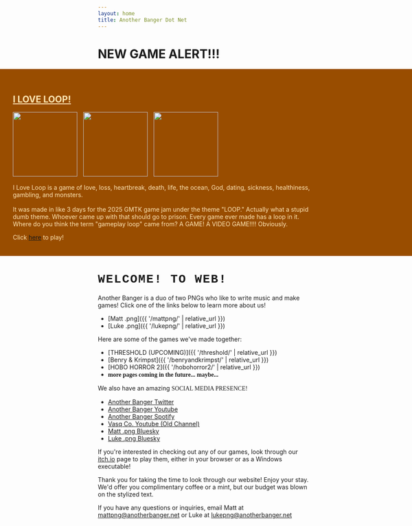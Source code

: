 ```yaml
---
layout: home
title: Another Banger Dot Net
---
```


# NEW GAME ALERT!!!

<div style="background: rgb(153,77,0); padding: 2em 0 1.5em 0; border-radius: 0; width: 100vw; position: relative; left: 50%; right: 50%; margin-left: -50vw; margin-right: -50vw;">
  <div style="max-width: 900px; margin: 0 auto; padding: 0 2em;">
    <h2><a href="https://another-banger.itch.io/i-love-loop" style="color:#ffe7b3; text-decoration:underline;">I LOVE LOOP!</a></h2>
    <div>
      <img src="https://img.itch.zone/aW1hZ2UvMzc3ODA2OC8yMjQ4MjIwNi5wbmc=/347x500/zhrmH4.png" width="150" style="display:inline-block; margin-right:10px;"/>
      <img src="https://img.itch.zone/aW1hZ2UvMzc3ODA2OC8yMjQ4MjIwOS5wbmc=/347x500/IR8ib2.png" width="150" style="display:inline-block; margin-right:10px;"/>
      <img src="https://img.itch.zone/aW1hZ2UvMzc3ODA2OC8yMjQ4MjIxMC5wbmc=/347x500/xDpdZ2.png" width="150" style="display:inline-block;"/>
    </div>
    <p style="color:#ffe7b3; max-width:700px; margin: 1em 0 0 0;">I Love Loop is a game of love, loss, heartbreak, death, life, the ocean, God, dating, sickness, healthiness, gambling, and monsters.</p><br>
    <p style="color:#ffe7b3; max-width:700px; margin: 0 0 1em 0;">It was made in like 3 days for the 2025 GMTK game jam under the theme "LOOP." Actually what a stupid dumb theme. Whoever came up with that should go to prison. Every game ever made has a loop in it. Where do you think the term "gameplay loop" came from? A GAME! A VIDEO GAME!!!! Obviously.</p>
    <p style="color:#ffe7b3; max-width:700px; margin: 0 0 1em 0;">Click <a href="https://another-banger.itch.io/i-love-loop">here</a> to play!</p>
  </div>
</div>

# <span class="wave" style="font-family: 'Courier New', 'Lucida Console', monospace; font-weight: bold; text-transform: uppercase; letter-spacing: 2px;">Welcome! To Web!</span>

Another Banger is a duo of two PNGs who like to write music and make games! Click one of the links below to learn more about us!

* [Matt .png]({{ '/mattpng/' | relative_url }})
* [Luke .png]({{ '/lukepng/' | relative_url }})

Here are some of the games we've made together:

* [THRESHOLD (UPCOMING)]({{ '/threshold/' | relative_url }})
* [Benry & Krimpst]({{ '/benryandkrimpst/' | relative_url }})
* [HOBO HORROR 2]({{ '/hobohorror2/' | relative_url }})
* <span style="font-family: 'Dancing Script', cursive; font-weight:700;">more pages coming in the future... maybe...</span>

We also have an amazing <span style="font-family: 'Anton', 'Impact', serif;" class="wave">SOCIAL MEDIA PRESENCE!</span>

* [Another Banger Twitter](https://x.com/_anotherbanger_)
* [Another Banger Youtube](https://www.youtube.com/@Another_Banger)
* [Another Banger Spotify](https://open.spotify.com/artist/0Cjt6ZaCFssn5Wl40zWjll)
* [Vasq Co. Youtube (Old Channel)](https://www.youtube.com/@vasqco.351)
* [Matt .png Bluesky](https://bsky.app/profile/vasqco.com)
* [Luke .png Bluesky](https://bsky.app/profile/lukepng.bsky.social)

If you're interested in checking out any of our games, look through our [itch.io](https://another-banger.itch.io/) page to play them, either in your browser or as a Windows executable!

Thank you for taking the time to look through our website! Enjoy your stay. We'd offer you complimentary coffee or a mint, but our budget was blown on the stylized text.

If you have any questions or inquiries, email Matt at mattpng@anotherbanger.net or Luke at lukepng@anotherbanger.net